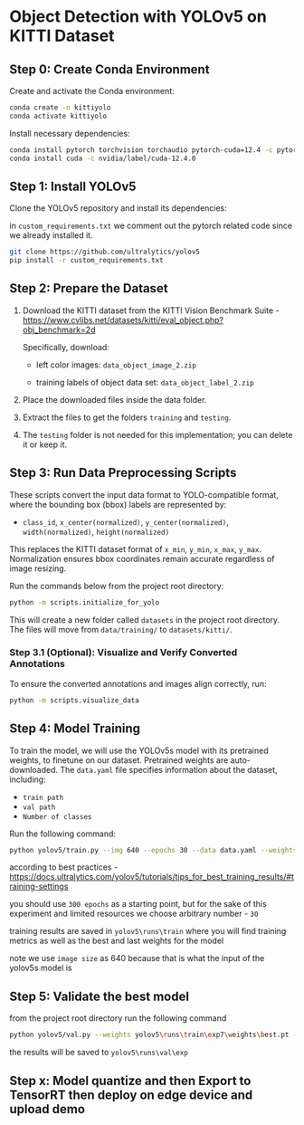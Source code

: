 # Object Detection with YOLOv5 on KITTI Dataset

## Step 0: Create Conda Environment

Create and activate the Conda environment:

```bash
conda create -n kittiyolo
conda activate kittiyolo
```

Install necessary dependencies:

```bash
conda install pytorch torchvision torchaudio pytorch-cuda=12.4 -c pytorch -c nvidia
conda install cuda -c nvidia/label/cuda-12.4.0
```

## Step 1: Install YOLOv5

Clone the YOLOv5 repository and install its dependencies:

in `custom_requirements.txt` we comment out the pytorch related code since we already installed it.

```bash
git clone https://github.com/ultralytics/yolov5
pip install -r custom_requirements.txt
```

## Step 2: Prepare the Dataset

1. Download the KITTI dataset from the KITTI Vision Benchmark Suite - https://www.cvlibs.net/datasets/kitti/eval_object.php?obj_benchmark=2d
   
   Specifically, download:

   - left color images: ```data_object_image_2.zip```

   - training labels of object data set: ```data_object_label_2.zip```

2. Place the downloaded files inside the data folder.

3. Extract the files to get the folders ```training``` and ```testing```.

4. The ```testing``` folder is not needed for this implementation; you can delete it or keep it.

## Step 3: Run Data Preprocessing Scripts

These scripts convert the input data format to YOLO-compatible format, where the bounding box (bbox) labels are represented by:
- `class_id`, `x_center(normalized)`, `y_center(normalized)`, `width(normalized)`, `height(normalized)`

This replaces the KITTI dataset format of `x_min`, `y_min`, `x_max`, `y_max`. Normalization ensures bbox coordinates remain accurate regardless of image resizing.

Run the commands below from the project root directory:

```bash
python -m scripts.initialize_for_yolo
```

This will create a new folder called `datasets` in the project root directory. The files will move from `data/training/` to `datasets/kitti/`.

### Step 3.1 (Optional): Visualize and Verify Converted Annotations

To ensure the converted annotations and images align correctly, run:

```bash
python -m scripts.visualize_data
```

## Step 4: Model Training

To train the model, we will use the YOLOv5s model with its pretrained weights, to finetune on our dataset. Pretrained weights are auto-downloaded. The `data.yaml` file specifies information about the dataset, including:
- `train path`
- `val path`
- `Number of classes`

Run the following command:

```bash
python yolov5/train.py --img 640 --epochs 30 --data data.yaml --weights yolov5s.pt
```

according to best practices - https://docs.ultralytics.com/yolov5/tutorials/tips_for_best_training_results/#training-settings

you should use `300 epochs` as a starting point, but for the sake of this experiment and limited resources we choose arbitrary number - `30`

training results are saved in `yolov5\runs\train` where you will find training metrics as well as the best and last weights for the model

note we use `image size` as 640 because that is what the input of the yolov5s model is

## Step 5: Validate the best model

from the project root directory run the following command
```bash
python yolov5/val.py --weights yolov5\runs\train\exp7\weights\best.pt --data data.yaml --img 640
```

the results will be saved to `yolov5\runs\val\exp`

## Step x: Model quantize and then Export to TensorRT then deploy on edge device and upload demo
